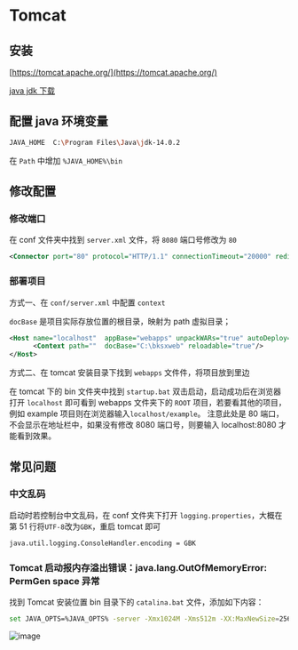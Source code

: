 # Tomcat

## 安装

[https://tomcat.apache.org/](https://tomcat.apache.org/)

[java jdk 下载](https://www.oracle.com/java/technologies/javase-downloads.html)

## 配置 java 环境变量

```sh
JAVA_HOME  C:\Program Files\Java\jdk-14.0.2
```

在 `Path` 中增加 `%JAVA_HOME%\bin`

## 修改配置

### 修改端口

在 conf 文件夹中找到 `server.xml` 文件，将 `8080` 端口号修改为 `80`

```xml
<Connector port="80" protocol="HTTP/1.1" connectionTimeout="20000" redirectPort="8443" />
```

### 部署项目

方式一、在 `conf/server.xml` 中配置 `context`

`docBase` 是项目实际存放位置的根目录，映射为 path 虚拟目录；

```xml
<Host name="localhost"  appBase="webapps" unpackWARs="true" autoDeploy="true" xmlValidation="false" xmlNamespaceAware="false">
      <Context path=""  docBase="C:\bksxweb" reloadable="true"/>
</Host>
```

方式二、在 tomcat 安装目录下找到 `webapps` 文件件，将项目放到里边

在 tomcat 下的 bin 文件夹中找到 `startup.bat` 双击启动，启动成功后在浏览器打开 `localhost` 即可看到 webapps 文件夹下的 `ROOT` 项目，若要看其他的项目，例如 example 项目则在浏览器输入`localhost/example`。
注意此处是 80 端口，不会显示在地址栏中，如果没有修改 8080 端口号，则要输入 localhost:8080 才能看到效果。

## 常见问题

### 中文乱码

启动时若控制台中文乱码，在 conf 文件夹下打开 `logging.properties`，大概在第 51 行将`UTF-8`改为`GBK`，重启 tomcat 即可

```sh
java.util.logging.ConsoleHandler.encoding = GBK
```

### Tomcat 启动报内存溢出错误：java.lang.OutOfMemoryError: PermGen space 异常

找到 Tomcat 安装位置 bin 目录下的 `catalina.bat` 文件，添加如下内容：

```sh
set JAVA_OPTS=%JAVA_OPTS% -server -Xmx1024M -Xms512m -XX:MaxNewSize=256m -XX:PermSize=512M -XX:MaxPermSize=512m
```

![image](/blog/img/be/tomcat.png)
